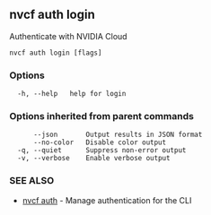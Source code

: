 ## nvcf auth login

Authenticate with NVIDIA Cloud

```
nvcf auth login [flags]
```

### Options

```
  -h, --help   help for login
```

### Options inherited from parent commands

```
      --json       Output results in JSON format
      --no-color   Disable color output
  -q, --quiet      Suppress non-error output
  -v, --verbose    Enable verbose output
```

### SEE ALSO

* [nvcf auth](nvcf_auth.md)	 - Manage authentication for the CLI

